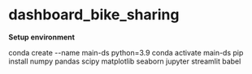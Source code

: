 # dashboard_bike_sharing

**Setup environment**

conda create --name main-ds python=3.9
conda activate main-ds
pip install numpy pandas scipy matplotlib seaborn jupyter streamlit babel
